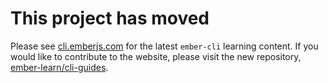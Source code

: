 # This project has moved

Please see [cli.emberjs.com](https://cli.emberjs.com) for the latest `ember-cli` learning content. If you would like to contribute to the website, please visit the new repository, [ember-learn/cli-guides](https://github.com/ember-learn/cli-guides).
